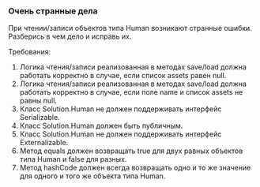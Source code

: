 
### Очень странные дела

При чтении/записи объектов типа Human возникают странные ошибки.
Разберись в чем дело и исправь их.


Требования:
1.	Логика чтения/записи реализованная в методах save/load должна работать корректно в случае, если список assets равен null.
2.	Логика чтения/записи реализованная в методах save/load должна работать корректно в случае, если поле name и список assets не равны null.
3.	Класс Solution.Human не должен поддерживать интерфейс Serializable.
4.	Класс Solution.Human должен быть публичным.
5.	Класс Solution.Human не должен поддерживать интерфейс Externalizable.
6.	Метод equals должен возвращать true для двух равных объектов типа Human и false для разных.
7.	Метод hashCode должен всегда возвращать одно и то же значение для одного и того же объекта типа Human.


